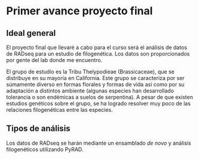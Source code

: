 # Primer avance proyecto final

## Ideal general

El proyecto final que llevaré a cabo para el curso será el análisis de datos de RADseq para un estudio de filogenética. Los datos son proporcionados por gente del lab donde me encuentro.

El grupo de estudio es la Tribu Thelypodieae (Brassicaceae), que se distribuye en su mayoría en California. Este grupo se caracteriza por ser súmamente diverso en formas florales y formas de vida así como por su adaptación a distintos ambiente (algunas especies han desarrollado tolerancia o son endémicas a suelos de serpentina). A pesar de que existen estudios genéticos sobre el grupo, se ha logrado resolver muy poco de las relaciones filogenéticas entre las especies.

## Tipos de análisis
Los datos de RADseq se harán mediante un ensamblado *de novo* y análisis filogenéticos utilizando PyRAD.